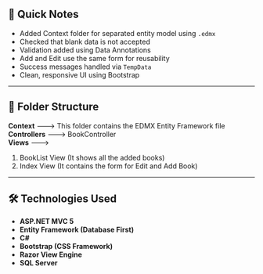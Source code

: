 ## 📝 Quick Notes

- Added Context folder for separated entity model using `.edmx`
- Checked that blank data is not accepted
- Validation added using Data Annotations
- Add and Edit use the same form for reusability
- Success messages handled via `TempData`
- Clean, responsive UI using Bootstrap
---
## 📁 Folder Structure

**Context** ---> This folder contains the EDMX Entity Framework file  
**Controllers** ---> BookController  
**Views** --->  
1. BookList View (It shows all the added books)  
2. Index View (It contains the form for Edit and Add Book)  

---

## 🛠️ Technologies Used

- **ASP.NET MVC 5**
- **Entity Framework (Database First)**
- **C#**
- **Bootstrap (CSS Framework)**
- **Razor View Engine**
- **SQL Server**



